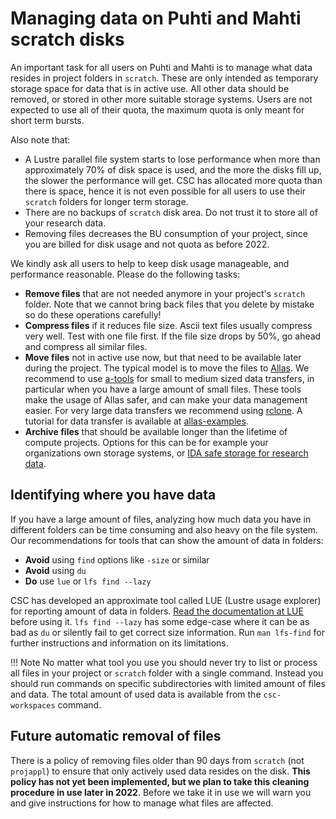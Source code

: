# Managing data on Puhti and Mahti scratch disks

An important task for all users on Puhti and Mahti is to manage what data resides in project folders in `scratch`. These are only intended as temporary storage space for data that is in active use. All other data should be removed, or stored in other more suitable storage systems. Users are not expected to use all of their quota, the maximum quota is only meant for short term bursts. 

Also note that:

 * A Lustre parallel file system starts to lose performance when more than approximately 70% of disk space is used, and the more the disks fill up, the slower the performance will get. CSC has allocated more quota than there is space, hence it is not even possible for all users to use their `scratch` folders for longer term storage. 
 *  There are no backups of `scratch` disk area. Do not trust it to store all of your research data.
 *  Removing files decreases the BU consumption of your project, since you are billed for disk usage and not quota as before 2022. 

We kindly ask all users to help to keep disk usage manageable, and performance reasonable. Please do the following tasks:

* **Remove files** that are not needed anymore in your project's `scratch` folder. Note that we cannot bring back files that you delete by mistake so do these operations carefully!
* **Compress files** if it reduces file size. Ascii text files usually compress very well. Test with one file first. If the file size drops by 50%, go ahead and compress all similar files.
* **Move files** not in active use now, but that need to be available later during the project. The typical model is to move the files to 
[Allas](../../data/Allas/index.md). We recommend to use [a-tools](../../data/Allas/using_allas/a_commands.md) for small to medium sized data transfers, in particular when you have a large amount of small files.  These tools make the usage of Allas safer, and can make your data management easier. For very large data transfers we recommend using [rclone](../../data/Allas/using_allas/rclone.md). A tutorial for data transfer is available at [allas-examples](../../data/Allas/allas-examples.md).
* **Archive files** that should be available longer than the lifetime of compute projects. Options for this can be for example your organizations own storage systems, or [IDA safe storage for research data](https://www.fairdata.fi/en/).


## Identifying where you have data

If you have a large amount of files, analyzing how much data you have in different folders can be time consuming and also heavy on the file system. Our recommendations for tools that can show the amount of data in folders:

* **Avoid** using `find` options like `-size` or similar
* **Avoid** using `du`
* **Do** use `lue` or `lfs find --lazy`

CSC has developed an approximate tool called LUE (Lustre usage explorer) for reporting amount of data in folders. [Read the documentation at LUE](../../support/tutorials/lue.md) before using it. `lfs find --lazy` has some edge-case where it can be as bad as `du` or silently fail to get correct size information. Run `man lfs-find` for further instructions and information on its limitations.

!!! Note
    No matter what tool you use you should never try to list or process all files in your project or `scratch` folder with a single command. Instead you should run commands on specific subdirectories with limited amount of files and data. The total amount of used data is available from the `csc-workspaces` command.

## Future automatic removal of files

There is a policy of removing files older than 90 days from `scratch` (not `projappl`) to ensure that only actively used data resides on the disk. **This policy has not yet been implemented, but we plan to take this cleaning procedure in use later in 2022**. Before we take it in use we will warn you and give instructions for how to manage what files are affected.



